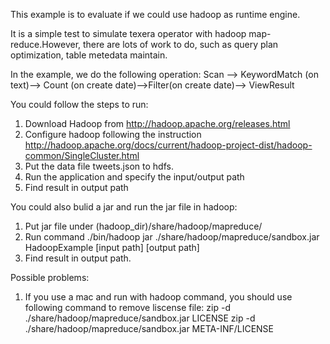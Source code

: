This example is to evaluate if we could use hadoop as runtime engine. 

It is a simple test to simulate texera operator with hadoop map-reduce.However, there are lots of work to do, such as query plan optimization, table metedata maintain.

In the example, we do the following operation:
Scan -->  KeywordMatch (on text)--> Count (on create date)-->Filter(on create date)--> ViewResult

You could follow the steps to run:
1. Download Hadoop from http://hadoop.apache.org/releases.html
2. Configure hadoop following the instruction http://hadoop.apache.org/docs/current/hadoop-project-dist/hadoop-common/SingleCluster.html
3. Put the data file tweets.json to hdfs.
4. Run the application and specify the input/output path
5. Find result in output path 

You could also bulid a jar and run the jar file in hadoop:
1. Put jar file under (hadoop_dir)/share/hadoop/mapreduce/
2. Run command ./bin/hadoop jar ./share/hadoop/mapreduce/sandbox.jar HadoopExample [input path] [output path]
3. Find result in output path. 

 
Possible problems:
1. If you use a mac and run with hadoop command, you should use following command to remove liscense file:
zip -d ./share/hadoop/mapreduce/sandbox.jar LICENSE
zip -d ./share/hadoop/mapreduce/sandbox.jar META-INF/LICENSE
